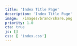 ```yaml
---
title: 'Index Title Page'
description: 'Index Title Page'
image:  /images/brand/share.png
priority: 1.0
cta: true
js: []
css: [ 'index.css']
---
```

